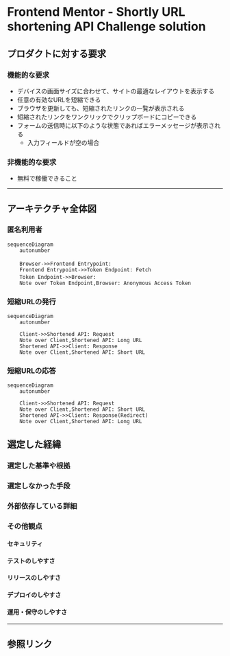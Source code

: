 # Frontend Mentor - Shortly URL shortening API Challenge solution

## プロダクトに対する要求

### 機能的な要求

- デバイスの画面サイズに合わせて、サイトの最適なレイアウトを表示する
- 任意の有効なURLを短縮できる
- ブラウザを更新しても、短縮されたリンクの一覧が表示される
- 短縮されたリンクをワンクリックでクリップボードにコピーできる
- フォームの送信時に以下のような状態であればエラーメッセージが表示される
  - 入力フィールドが空の場合

### 非機能的な要求

* 無料で稼働できること

---

## アーキテクチャ全体図

### 匿名利用者

```mermaid
sequenceDiagram
    autonumber

    Browser->>Frontend Entrypoint:　
    Frontend Entrypoint->>Token Endpoint: Fetch
    Token Endpoint->>Browser:　
    Note over Token Endpoint,Browser: Anonymous Access Token

```

### 短縮URLの発行

```mermaid
sequenceDiagram
    autonumber

    Client->>Shortened API: Request
    Note over Client,Shortened API: Long URL
    Shortened API->>Client: Response
    Note over Client,Shortened API: Short URL

```

### 短縮URLの応答

```mermaid
sequenceDiagram
    autonumber

    Client->>Shortened API: Request
    Note over Client,Shortened API: Short URL
    Shortened API->>Client: Response(Redirect)
    Note over Client,Shortened API: Long URL

```

## 選定した経緯

### 選定した基準や根拠

### 選定しなかった手段

### 外部依存している詳細

### その他観点

#### セキュリティ

#### テストのしやすさ

#### リリースのしやすさ

#### デプロイのしやすさ

#### 運用・保守のしやすさ

---

## 参照リンク
